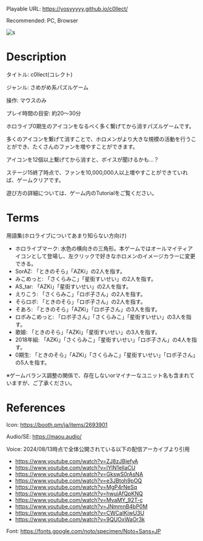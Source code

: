 Playable URL: https://yosyyyyy.github.io/c0llect/

Recommended: PC, Browser

![s](https://github.com/user-attachments/assets/f67b6de7-7b65-4e20-ae76-a5f621c93b67)

# Description
タイトル: c0llect(コレクト)

ジャンル: さめがめ系パズルゲーム

操作: マウスのみ

プレイ時間の目安: 約20～30分

ホロライブ0期生のアイコンをなるべく多く繋げてから消すパズルゲームです。

多くのアイコンを繋げて消すことで、ホロメンがより大きな規模の活動を行うことができ、たくさんのファンを増やすことができます。

アイコンを12個以上繋げてから消すと、ボイスが聞けるかも…？

ステージ15終了時点で、ファンを10,000,000人以上増やすことができていれば、ゲームクリアです。

遊び方の詳細については、ゲーム内のTutorialをご覧ください。

# Terms
用語集(ホロライブについてあまり知らない方向け)

- ホロライブマーク: 水色の横向きの三角形。本ゲームではオールマイティアイコンとして登場し、左クリックで好きなホロメンのイメージカラーに変更できる。
- SorAZ: 「ときのそら」「AZKi」の2人を指す。
- みこめっと: 「さくらみこ」「星街すいせい」の2人を指す。
- AS_tar: 「AZKi」「星街すいせい」の2人を指す。
- えりこう: 「さくらみこ」「ロボ子さん」の2人を指す。
- そらロボ: 「ときのそら」「ロボ子さん」の2人を指す。
- そあろ: 「ときのそら」「AZKi」「ロボ子さん」の3人を指す。
- ロボみこめっと: 「ロボ子さん」「さくらみこ」「星街すいせい」の3人を指す。
- 歌姫: 「ときのそら」「AZKi」「星街すいせい」の3人を指す。
- 2018年組: 「AZKi」「さくらみこ」「星街すいせい」「ロボ子さん」の4人を指す。
- 0期生: 「ときのそら」「AZKi」「さくらみこ」「星街すいせい」「ロボ子さん」の5人を指す。

※ゲームバランス調整の関係で、存在しないorマイナーなユニット名も含まれていますが、ご了承ください。

# References
Icon: https://booth.pm/ja/items/2693901

Audio/SE: https://maou.audio/

Voice: 2024/08/13時点で全体公開されている以下の配信アーカイブより引用
- https://www.youtube.com/watch?v=ZJ8zJBjefyA
- https://www.youtube.com/watch?v=IYlN1ellaCU
- https://www.youtube.com/watch?v=GkswS0rAsNA
- https://www.youtube.com/watch?v=e3JBtoh9pOQ
- https://www.youtube.com/watch?v=MgP4rNeSq
- https://www.youtube.com/watch?v=hwuiAfQpKNQ
- https://www.youtube.com/watch?v=MvaMY_92T-c
- https://www.youtube.com/watch?v=JNmmnB4bP0M
- https://www.youtube.com/watch?v=CWCaIKiwU3U
- https://www.youtube.com/watch?v=9QUOxWaOr3k

Font: https://fonts.google.com/noto/specimen/Noto+Sans+JP
